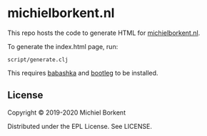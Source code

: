 # michielborkent.nl

This repo hosts the code to generate HTML for
[michielborkent.nl](https://michielborkent.nl).

To generate the index.html page, run:

``` shell
script/generate.clj
```

This requires [babashka](https://github.com/borkdude/babashka) and [bootleg](https://github.com/retrogradeorbit/bootleg) to be installed.

## License

Copyright © 2019-2020 Michiel Borkent

Distributed under the EPL License. See LICENSE.
